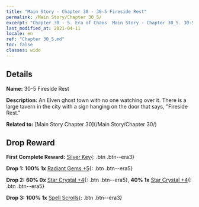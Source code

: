 ```yaml
---
title: "Main Story - Chapter 30 - 30-5 Fireside Rest"
permalink: /Main Story/Chapter 30_5/
excerpt: "Chapter 30 - 5. Era of Chaos  Main Story - Chapter 30_5. 30-5 Fireside Rest"
last_modified_at: 2021-04-11
locale: en
ref: "Chapter 30_5.md"
toc: false
classes: wide
---
```


## Details

 **Name:** 30-5 Fireside Rest

 **Description:** An Elven ghost town with no one watching over it. There is a large tavern in the city with a sign hanging on the door that says, \"Fireside Rest.\"

 **Related to:** [Main Story Chapter 30](/Main Story/Chapter 30/)

## Drop Reward

 **First Complete Reward:** [Silver Key](/Items/con_693/){: .btn .btn--era3}

 **Drop 1:** **100% 1x** [Radiant Gems +5](/Items/mat_100/){: .btn .btn--era5}

 **Drop 2:** **60% 0x** [Star Crystal +4](/Items/mat_94/){: .btn .btn--era5}, **40% 1x** [Star Crystal +4](/Items/mat_94/){: .btn .btn--era5}

 **Drop 3:** **100% 1x** [Spell Scrolls](/Items/con_694/){: .btn .btn--era3}

